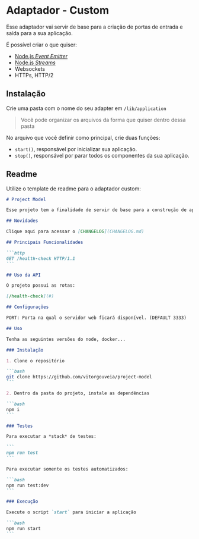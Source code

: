 # Adaptador - Custom

Esse adaptador vai servir de base para a criação de portas de entrada e saída para a sua aplicação.

É possível criar o que quiser:

- [Node.js *Event Emitter*](https://nodejs.org/api/events.html)
- [Node.js *Streams*](https://nodejs.org/api/stream.html)
- Websockets
- HTTPs, HTTP/2

## Instalação

Crie uma pasta com o nome do seu adapter em `/lib/application`

> Você pode organizar os arquivos da forma que quiser dentro dessa pasta

No arquivo que você definir como principal, crie duas funções:

- `start()`, responsável por inicializar sua aplicação.
- `stop()`, responsável por parar todos os componentes da sua aplicação.

## Readme

Utilize o template de readme para o adaptador custom:

`````md
# Project Model

Esse projeto tem a finalidade de servir de base para a construção de aplicações Node.js.

## Novidades

Clique aqui para acessar o [CHANGELOG](CHANGELOG.md)

## Principais Funcionalidades

```http
GET /health-check HTTP/1.1
```

## Uso da API

O projeto possui as rotas:

[/health-check](#)

## Configurações

PORT: Porta na qual o servidor web ficará disponível. (DEFAULT 3333)

## Uso

Tenha as seguintes versões do node, docker...

### Instalação

1. Clone o repositório

```bash
git clone https://github.com/vitorgouveia/project-model
```

2. Dentro da pasta do projeto, instale as dependências

```bash
npm i
```

### Testes

Para executar a *stack* de testes:

```
npm run test
```

Para executar somente os testes automatizados:

```bash
npm run test:dev
```

### Execução

Execute o script `start` para iniciar a aplicação

```bash
npm run start
```
```````